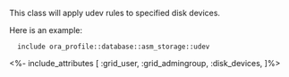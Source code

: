 This class will apply udev rules to specified disk devices.

Here is an example:

```puppet
  include ora_profile::database::asm_storage::udev
```

<%- include_attributes [
  :grid_user,
  :grid_admingroup,
  :disk_devices,
]%>
